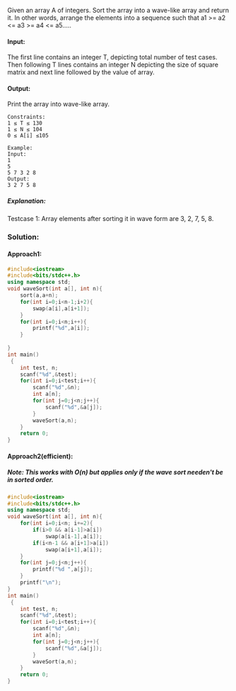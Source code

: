 Given an array A of integers. Sort the array into a wave-like array and return it. In other words, arrange the elements into a sequence such that a1 >= a2 <= a3 >= a4 <= a5.....

#### Input:
The first line contains an integer T, depicting total number of test cases. Then following T lines contains an integer N depicting the size of square matrix and next line followed by the value of array.

#### Output:
Print the array into wave-like array.
```
Constraints:
1 ≤ T ≤ 130
1 ≤ N ≤ 104
0 ≤ A[i] ≤105

Example:
Input:
1
5
5 7 3 2 8
Output:
3 2 7 5 8
```
##### Explanation:
Testcase 1: Array elements after sorting it in wave form are 3, 2, 7, 5, 8.

### Solution:

#### Approach1:
```c++
#include<iostream>
#include<bits/stdc++.h>
using namespace std;
void waveSort(int a[], int n){
    sort(a,a+n);
    for(int i=0;i<n-1;i+2){
        swap(a[i],a[i+1]);
    }
    for(int i=0;i<n;i++){
        printf("%d",a[i]);
    }
    
}
int main()
 {
	int test, n;
	scanf("%d",&test);
	for(int i=0;i<test;i++){
	    scanf("%d",&n);
	    int a[n];
	    for(int j=0;j<n;j++){
	        scanf("%d",&a[j]);
	    }
	    waveSort(a,n);
	}
	return 0;
}
```
#### Approach2(efficient):
##### Note: This works with O(n) but applies only if the wave sort needen't be in sorted order.
```c++
#include<iostream>
#include<bits/stdc++.h>
using namespace std;
void waveSort(int a[], int n){
    for(int i=0;i<n; i+=2){
        if(i>0 && a[i-1]>a[i])
            swap(a[i-1],a[i]);
        if(i<n-1 && a[i+1]>a[i])
            swap(a[i+1],a[i]);
    }
    for(int j=0;j<n;j++){
        printf("%d ",a[j]);
    }
    printf("\n");
}
int main()
 {
	int test, n;
	scanf("%d",&test);
	for(int i=0;i<test;i++){
	    scanf("%d",&n);
	    int a[n];
	    for(int j=0;j<n;j++){
	        scanf("%d",&a[j]);
	    }
	    waveSort(a,n);
	}
	return 0;
}
